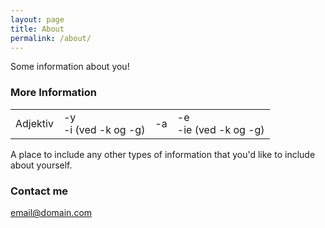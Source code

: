 ```yaml
---
layout: page
title: About
permalink: /about/
---
```


Some information about you!

### More Information

<table>
  <tbody>
  <tr>
    <td>Adjektiv</td>
    <td>-y<br />-i (ved -k og -g)</td>
    <td>-a</td>
    <td>-e<br />-ie (ved -k og -g)</td>
  </tr>
  </tbody>
</table>

A place to include any other types of information that you'd like to include about yourself.

### Contact me

[email@domain.com](mailto:email@domain.com)
